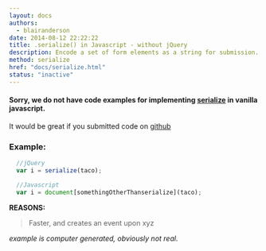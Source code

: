 ```yaml
---
layout: docs
authors:
  - blairanderson
date: 2014-08-12 22:22:22
title: .serialize() in Javascript - without jQuery
description: Encode a set of form elements as a string for submission.
method: serialize
href: "docs/serialize.html"
status: "inactive"
---
```


#### Sorry, we do not have code examples for implementing [serialize](http://api.jquery.com/serialize/) in vanilla javascript.

It would be great if you submitted code on [github](https://github.com/blairanderson/without-jquery/blob/master/docs/serialize.md)

### Example:

```javascript
  //jQuery
  var i = serialize(taco);

  //Javascript
  var i = document[somethingOtherThanserialize](taco);

```

**REASONS:**
> Faster, and creates an event upon xyz

*example is computer generated, obviously not real.*
